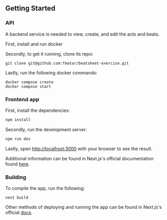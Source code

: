 ## Getting Started

### API

A backend service is needed to view, create, and edit the acts and beats.

First, install and run docker

Secondly, to get it running, clone its repo:

```
git clone git@github.com:fmatar/beatsheet-exercise.git
```

Lastly, run the following docker commands:

```
docker compose create
docker compose start
```

### Frontend app

First, install the dependencies:

```bash
npm install
```

Secondly, run the development server:

```bash
npm run dev
```

Lastly, open [http://localhost:3000](http://localhost:3000) with your browser to see the result.

Additional information can be found in Next.js's official documentation found [here](https://nextjs.org/docs/getting-started/installation).

### Building

To compile the app, run the following:

```
next build
```

Other methods of deploying and running the app can be found in Next.js's official [docs](https://nextjs.org/docs/pages/building-your-application/deploying).
